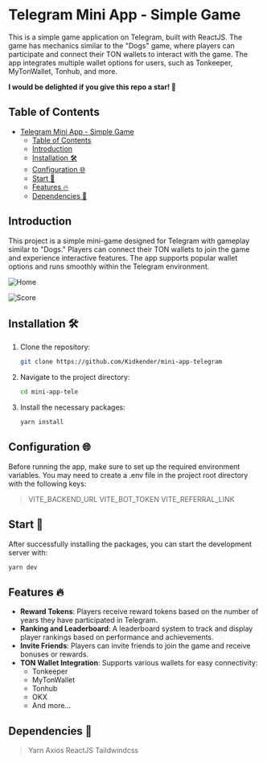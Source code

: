 # Telegram Mini App - Simple Game

This is a simple game application on Telegram, built with ReactJS. The game has mechanics similar to the "Dogs" game, where players can participate and connect their TON wallets to interact with the game. The app integrates multiple wallet options for users, such as Tonkeeper, MyTonWallet, Tonhub, and more.

**I would be delighted if you give this repo a star! 🌟**

## Table of Contents

- [Telegram Mini App - Simple Game](#telegram-mini-app---simple-game)
  - [Table of Contents](#table-of-contents)
  - [Introduction](#introduction)
  - [Installation 🛠️](#installation-️)
  - [Configuration 🌐](#configuration-)
  - [Start 🌈](#start-)
  - [Features 🔥](#features-)
  - [Dependencies 🚩](#dependencies-)

## Introduction

This project is a simple mini-game designed for Telegram with gameplay similar to "Dogs." Players can connect their TON wallets to join the game and experience interactive features. The app supports popular wallet options and runs smoothly within the Telegram environment.

![Home](https://res.cloudinary.com/dk6y8q94b/image/upload/v1724310049/itllytgv1hoskcobllkx.png)

![Score](https://res.cloudinary.com/dk6y8q94b/image/upload/v1724310049/hqu7dbmj6yojuf5madlq.png)

## Installation 🛠️

1. Clone the repository:

   ```bash
   git clone https://github.com/Kidkender/mini-app-telegram
   ```

2. Navigate to the project directory:

   ```bash
   cd mini-app-tele
   ```

3. Install the necessary packages:

   ```bash
   yarn install
   ```

## Configuration 🌐

Before running the app, make sure to set up the required environment variables. You may need to create a .env file in the project root directory with the following keys:

> VITE_BACKEND_URL
> VITE_BOT_TOKEN
> VITE_REFERRAL_LINK

## Start 🌈

After successfully installing the packages, you can start the development server with:

```bash
yarn dev
```

## Features 🔥

- **Reward Tokens**: Players receive reward tokens based on the number of years they have participated in Telegram.
- **Ranking and Leaderboard**: A leaderboard system to track and display player rankings based on performance and achievements.
- **Invite Friends**: Players can invite friends to join the game and receive bonuses or rewards.
- **TON Wallet Integration**: Supports various wallets for easy connectivity:
  - Tonkeeper
  - MyTonWallet
  - Tonhub
  - OKX
  - And more...

## Dependencies 🚩

> Yarn
> Axios
> ReactJS
> Taildwindcss
